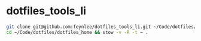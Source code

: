 # dotfiles_tools_li

```bash
git clone git@github.com:feynlee/dotfiles_tools_li.git ~/Code/dotfiles/dotfiles_tools_li
cd ~/Code/dotfiles/dotfiles_home && stow -v -R -t ~ .
```
